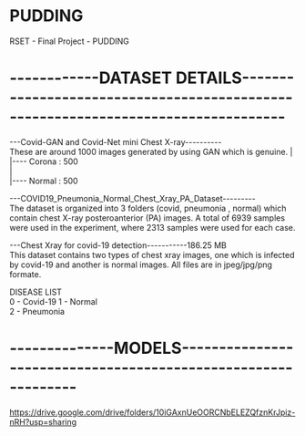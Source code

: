 # PUDDING
RSET - Final Project - PUDDING

# ------------DATASET DETAILS----------------------------------------------------------------------------------  
---Covid-GAN and Covid-Net mini Chest X-ray----------  
These are around 1000 images generated by using GAN which is genuine.
|  
|---- Corona : 500  
|  
|---- Normal : 500  

---COVID19_Pneumonia_Normal_Chest_Xray_PA_Dataset---------  
The dataset is organized into 3 folders (covid, pneumonia , normal) which contain chest X-ray posteroanterior (PA) images.
A total of 6939 samples were used in the experiment, where 2313 samples were used for each case.


---Chest Xray for covid-19 detection-----------186.25 MB  
This dataset contains two types of chest xray images, one which is infected by covid-19 and another is normal images. All files are in jpeg/jpg/png formate.
 

DISEASE LIST  
0 - Covid-19
1 - Normal  
2 - Pneumonia  
  

# --------------MODELS--------------------------------------------------------------  
https://drive.google.com/drive/folders/10iGAxnUeOORCNbELEZQfznKrJpiz-nRH?usp=sharing
